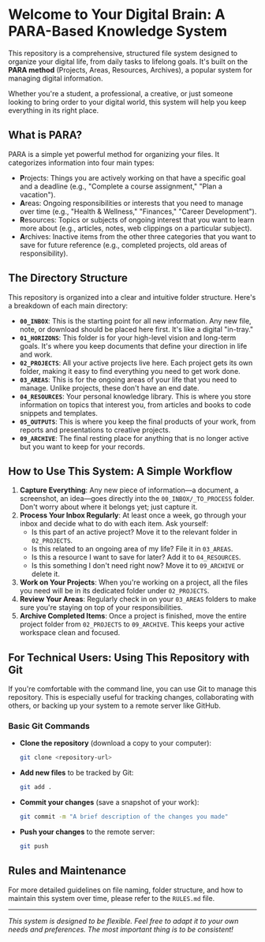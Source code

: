 # Welcome to Your Digital Brain: A PARA-Based Knowledge System

This repository is a comprehensive, structured file system designed to organize your digital life, from daily tasks to lifelong goals. It's built on the **PARA method** (Projects, Areas, Resources, Archives), a popular system for managing digital information.

Whether you're a student, a professional, a creative, or just someone looking to bring order to your digital world, this system will help you keep everything in its right place.

## What is PARA?

PARA is a simple yet powerful method for organizing your files. It categorizes information into four main types:

- **P**rojects: Things you are actively working on that have a specific goal and a deadline (e.g., "Complete a course assignment," "Plan a vacation").
- **A**reas: Ongoing responsibilities or interests that you need to manage over time (e.g., "Health & Wellness," "Finances," "Career Development").
- **R**esources: Topics or subjects of ongoing interest that you want to learn more about (e.g., articles, notes, web clippings on a particular subject).
- **A**rchives: Inactive items from the other three categories that you want to save for future reference (e.g., completed projects, old areas of responsibility).

## The Directory Structure

This repository is organized into a clear and intuitive folder structure. Here's a breakdown of each main directory:

- **`00_INBOX`**: This is the starting point for all new information. Any new file, note, or download should be placed here first. It's like a digital "in-tray."
- **`01_HORIZONS`**: This folder is for your high-level vision and long-term goals. It's where you keep documents that define your direction in life and work.
- **`02_PROJECTS`**: All your active projects live here. Each project gets its own folder, making it easy to find everything you need to get work done.
- **`03_AREAS`**: This is for the ongoing areas of your life that you need to manage. Unlike projects, these don't have an end date.
- **`04_RESOURCES`**: Your personal knowledge library. This is where you store information on topics that interest you, from articles and books to code snippets and templates.
- **`05_OUTPUTS`**: This is where you keep the final products of your work, from reports and presentations to creative projects.
- **`09_ARCHIVE`**: The final resting place for anything that is no longer active but you want to keep for your records.

## How to Use This System: A Simple Workflow

1.  **Capture Everything**: Any new piece of information—a document, a screenshot, an idea—goes directly into the `00_INBOX/_TO_PROCESS` folder. Don't worry about where it belongs yet; just capture it.
2.  **Process Your Inbox Regularly**: At least once a week, go through your inbox and decide what to do with each item. Ask yourself:
    -   Is this part of an active project? Move it to the relevant folder in `02_PROJECTS`.
    -   Is this related to an ongoing area of my life? File it in `03_AREAS`.
    -   Is this a resource I want to save for later? Add it to `04_RESOURCES`.
    -   Is this something I don't need right now? Move it to `09_ARCHIVE` or delete it.
3.  **Work on Your Projects**: When you're working on a project, all the files you need will be in its dedicated folder under `02_PROJECTS`.
4.  **Review Your Areas**: Regularly check in on your `03_AREAS` folders to make sure you're staying on top of your responsibilities.
5.  **Archive Completed Items**: Once a project is finished, move the entire project folder from `02_PROJECTS` to `09_ARCHIVE`. This keeps your active workspace clean and focused.

## For Technical Users: Using This Repository with Git

If you're comfortable with the command line, you can use Git to manage this repository. This is especially useful for tracking changes, collaborating with others, or backing up your system to a remote server like GitHub.

### Basic Git Commands

-   **Clone the repository** (download a copy to your computer):

    ```bash
    git clone <repository-url>
    ```

-   **Add new files** to be tracked by Git:

    ```bash
    git add .
    ```

-   **Commit your changes** (save a snapshot of your work):

    ```bash
    git commit -m "A brief description of the changes you made"
    ```

-   **Push your changes** to the remote server:

    ```bash
    git push
    ```

## Rules and Maintenance

For more detailed guidelines on file naming, folder structure, and how to maintain this system over time, please refer to the `RULES.md` file.

---

*This system is designed to be flexible. Feel free to adapt it to your own needs and preferences. The most important thing is to be consistent!*
